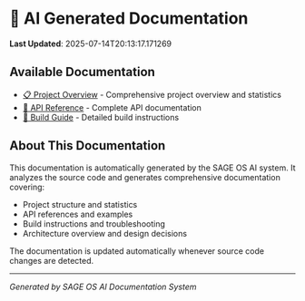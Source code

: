 # 🤖 AI Generated Documentation

**Last Updated**: 2025-07-14T20:13:17.171269

## Available Documentation

- [📋 Project Overview](project-overview.md) - Comprehensive project overview and statistics
- [🔧 API Reference](api-reference.md) - Complete API documentation
- [🔨 Build Guide](build-guide.md) - Detailed build instructions

## About This Documentation

This documentation is automatically generated by the SAGE OS AI system. It analyzes the source code and generates comprehensive documentation covering:

- Project structure and statistics
- API references and examples
- Build instructions and troubleshooting
- Architecture overview and design decisions

The documentation is updated automatically whenever source code changes are detected.

---

*Generated by SAGE OS AI Documentation System*
